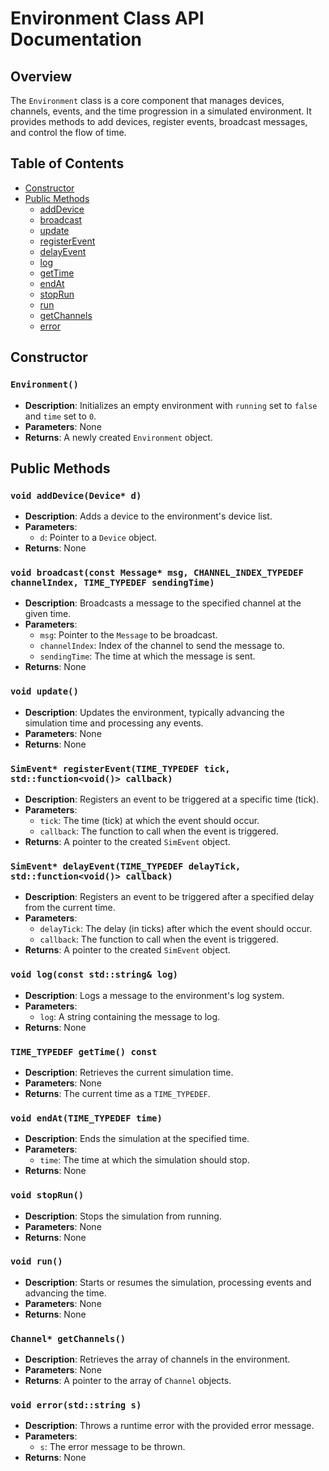# Environment Class API Documentation

## Overview

The `Environment` class is a core component that manages devices, channels, events, and the time progression in a simulated environment. It provides methods to add devices, register events, broadcast messages, and control the flow of time.

## Table of Contents

- [Constructor](#constructor)
- [Public Methods](#public-methods)
  - [addDevice](#adddevice)
  - [broadcast](#broadcast)
  - [update](#update)
  - [registerEvent](#registerevent)
  - [delayEvent](#delayevent)
  - [log](#log)
  - [getTime](#gettime)
  - [endAt](#endat)
  - [stopRun](#stoprun)
  - [run](#run)
  - [getChannels](#getchannels)
  - [error](#error)

## Constructor

### `Environment()`
- **Description**: Initializes an empty environment with `running` set to `false` and `time` set to `0`.
- **Parameters**: None
- **Returns**: A newly created `Environment` object.

## Public Methods

### `void addDevice(Device* d)`
- **Description**: Adds a device to the environment's device list.
- **Parameters**: 
  - `d`: Pointer to a `Device` object.
- **Returns**: None

### `void broadcast(const Message* msg, CHANNEL_INDEX_TYPEDEF channelIndex, TIME_TYPEDEF sendingTime)`
- **Description**: Broadcasts a message to the specified channel at the given time.
- **Parameters**: 
  - `msg`: Pointer to the `Message` to be broadcast.
  - `channelIndex`: Index of the channel to send the message to.
  - `sendingTime`: The time at which the message is sent.
- **Returns**: None

### `void update()`
- **Description**: Updates the environment, typically advancing the simulation time and processing any events.
- **Parameters**: None
- **Returns**: None

### `SimEvent* registerEvent(TIME_TYPEDEF tick, std::function<void()> callback)`
- **Description**: Registers an event to be triggered at a specific time (tick).
- **Parameters**:
  - `tick`: The time (tick) at which the event should occur.
  - `callback`: The function to call when the event is triggered.
- **Returns**: A pointer to the created `SimEvent` object.

### `SimEvent* delayEvent(TIME_TYPEDEF delayTick, std::function<void()> callback)`
- **Description**: Registers an event to be triggered after a specified delay from the current time.
- **Parameters**: 
  - `delayTick`: The delay (in ticks) after which the event should occur.
  - `callback`: The function to call when the event is triggered.
- **Returns**: A pointer to the created `SimEvent` object.

### `void log(const std::string& log)`
- **Description**: Logs a message to the environment's log system.
- **Parameters**: 
  - `log`: A string containing the message to log.
- **Returns**: None

### `TIME_TYPEDEF getTime() const`
- **Description**: Retrieves the current simulation time.
- **Parameters**: None
- **Returns**: The current time as a `TIME_TYPEDEF`.

### `void endAt(TIME_TYPEDEF time)`
- **Description**: Ends the simulation at the specified time.
- **Parameters**: 
  - `time`: The time at which the simulation should stop.
- **Returns**: None

### `void stopRun()`
- **Description**: Stops the simulation from running.
- **Parameters**: None
- **Returns**: None

### `void run()`
- **Description**: Starts or resumes the simulation, processing events and advancing the time.
- **Parameters**: None
- **Returns**: None

### `Channel* getChannels()`
- **Description**: Retrieves the array of channels in the environment.
- **Parameters**: None
- **Returns**: A pointer to the array of `Channel` objects.

### `void error(std::string s)`
- **Description**: Throws a runtime error with the provided error message.
- **Parameters**: 
  - `s`: The error message to be thrown.
- **Returns**: None
